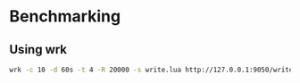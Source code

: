 # Benchmarking

## Using wrk

```bash
wrk -c 10 -d 60s -t 4 -R 20000 -s write.lua http://127.0.0.1:9050/write
```
